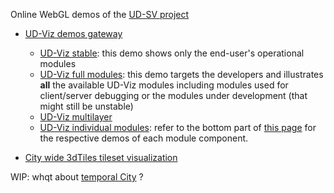 Online WebGL demos of the [UD-SV project](../Readme.md#top)
  * [UD-Viz demos gateway](http://rict.liris.cnrs.fr/UDVDemo/UDV/UDV-Core/index.html)
     - [UD-Viz stable](http://rict.liris.cnrs.fr/UDVDemo/UDV/UDV-Core/examples/DemoStable/Demo.html)<a name="demo-online-UD-Viz-stable-end-user-modules"></a>: this demo shows only the end-user's operational modules
     - [UD-Viz full modules](http://rict.liris.cnrs.fr/UDVDemo/UDV/UDV-Core/examples/DemoFull/Demo.html)<a name="demo-online-UD-Viz-full-modules"></a>: this demo targets the developers and illustrates **all** the available UD-Viz modules including modules used for client/server debugging or the modules under development (that might still be unstable) 
     - [UD-Viz multilayer](http://rict.liris.cnrs.fr/UDVDemo/UDV/UDV-Core/examples/DemoMultiLayer/Demo.html)
     - [UD-Viz individual modules](http://rict.liris.cnrs.fr/UDVDemo/UDV/UDV-Core/index.html): refer to the bottom part of [this page](http://rict.liris.cnrs.fr/UDVDemo/UDV/UDV-Core/index.html) for the respective demos of each module component.
     
  * [City wide 3dTiles tileset visualization](http://rict.liris.cnrs.fr/Demo_LyonFull_Villeurbanne_Bron_2015/UDV/UDV-Core/examples/DemoFull/Demo.html)<a name="demo-online-3dtiles-lyon-villeurbanne"></a>
  
  
WIP:  whqt about [temporal City](http://rict.liris.cnrs.fr/iTownsPlanar3DTiles/itowns/examples/planar_3dtiles.html) ?
